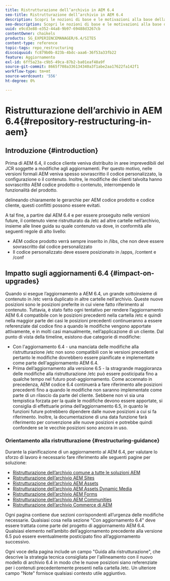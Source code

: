 ```yaml
---
title: Ristrutturazione dell’archivio in AEM 6.4
seo-title: Ristrutturazione dell’archivio in AEM 6.4
description: Scopri le nozioni di base e le motivazioni alla base della ristrutturazione dell’archivio in AEM 6.4
seo-description: Scopri le nozioni di base e le motivazioni alla base della ristrutturazione dell’archivio in AEM 6.4
uuid: e9cd3e88-e352-44a8-9b97-69488d3267cb
contentOwner: chaikels
products: SG_EXPERIENCEMANAGER/6.4/SITES
content-type: reference
topic-tags: repo_restructuring
discoiquuid: fc879b0b-823b-4bdc-aaa6-36f53a33fb22
feature: Aggiornamento
exl-id: 6ff5a23a-c9b5-49ca-87b2-ba01eaf48a9f
source-git-commit: 8665f708a336134340a3f1abe2aa17622fa142f1
workflow-type: tm+mt
source-wordcount: '556'
ht-degree: 0%

---
```


# Ristrutturazione dell’archivio in AEM 6.4{#repository-restructuring-in-aem}

## Introduzione {#introduction}

Prima di AEM 6.4, il codice cliente veniva distribuito in aree imprevedibili del JCR soggette a modifiche agli aggiornamenti. Per questo motivo, nelle versioni formali AEM veniva spesso sovrascritto il codice personalizzato, la configurazione o il contenuto. Inoltre, le modifiche dei clienti talvolta hanno sovrascritto AEM codice prodotto o contenuto, interrompendo le funzionalità del prodotto.

delineando chiaramente le gerarchie per AEM codice prodotto e codice cliente, questi conflitti possono essere evitati.

A tal fine, a partire dal AEM 6.4 e per essere proseguito nelle versioni future, il contenuto viene ristrutturato da /etc ad altre cartelle nell’archivio, insieme alle linee guida su quale contenuto va dove, in conformità alle seguenti regole di alto livello:

* AEM codice prodotto verrà sempre inserito in /libs, che non deve essere sovrascritto dal codice personalizzato
* Il codice personalizzato deve essere posizionato in /apps, /content e /conf

## Impatto sugli aggiornamenti 6.4 {#impact-on-upgrades}

Quando si esegue l’aggiornamento a AEM 6.4, un grande sottoinsieme di contenuto in /etc verrà duplicato in altre cartelle nell’archivio. Queste nuove posizioni sono le posizioni preferite in cui viene fatto riferimento al contenuto. Tuttavia, è stato fatto ogni tentativo per rendere l’aggiornamento AEM 6.4 compatibile con le posizioni precedenti nella cartella /etc e quindi nella maggior parte dei casi le posizioni precedenti continueranno a essere referenziate dal codice fino a quando le modifiche vengono apportate attivamente, e in molti casi manualmente, nell’applicazione di un cliente. Dal punto di vista della timeline, esistono due categorie di modifiche:

* Con l&#39;aggiornamento 6.4 - una manciata delle modifiche alla ristrutturazione /etc non sono compatibili con le versioni precedenti e pertanto le modifiche dovrebbero essere pianificate e implementate come parte dell&#39;aggiornamento AEM 6.4.
* Prima dell’aggiornamento alla versione 6.5 - la stragrande maggioranza delle modifiche alla ristrutturazione /etc può essere posticipata fino a qualche tempo nel futuro post-aggiornamento. Come accennato in precedenza, AEM codice 6.4 continuerà a fare riferimento alle posizioni precedenti fino a quando le modifiche non saranno implementate come parte di un rilascio da parte del cliente. Sebbene non vi sia una tempistica forzata per la quale le modifiche devono essere apportate, si consiglia di effettuarle prima dell’aggiornamento 6.5, in quanto le funzioni future potrebbero dipendere dalle nuove posizioni a cui si fa riferimento. Inoltre, la documentazione di una data funzione farà riferimento per convenzione alle nuove posizioni e potrebbe quindi confondere se le vecchie posizioni sono ancora in uso.

### Orientamento alla ristrutturazione {#restructuring-guidance}

Durante la pianificazione di un aggiornamento al AEM 6.4, per valutare lo sforzo di lavoro è necessario fare riferimento alle seguenti pagine per soluzione:

* [Ristrutturazione dell’archivio comune a tutte le soluzioni AEM](/help/sites-deploying/all-repository-restructuring-in-aem-6-4.md)
* [Ristrutturazione dell’archivio AEM Sites](/help/sites-deploying/sites-repository-restructuring-in-aem-6-4.md)
* [Ristrutturazione dell’archivio AEM Assets](https://experienceleague.adobe.com/docs/experience-manager-64/deploying/restructuring/repository-restructuring.html?lang=en)
* [Ristrutturazione dell’archivio AEM Assets Dynamic Media](/help/sites-deploying/dynamicmedia-repository-restructuring-in-aem-6-4.md)
* [Ristrutturazione dell’archivio AEM Forms](/help/sites-deploying/forms-repository-restructuring-in-aem-6-4.md)
* [Ristrutturazione dell’archivio AEM Communities](/help/sites-deploying/communities-repository-restructuring-in-aem-6-4.md)
* [Ristrutturazione dell’archivio Commerce di AEM](/help/sites-deploying/ecommerce-repository-restructuring-in-aem-6-4.md)

Ogni pagina contiene due sezioni corrispondenti all’urgenza delle modifiche necessarie. Qualsiasi cosa nella sezione &quot;Con aggiornamento 6.4&quot; deve essere trattata come parte del progetto di aggiornamento AEM 6.4. Qualsiasi elemento nell’ambito dell’aggiornamento precedente alla versione 6.5 può essere eventualmente posticipato fino all’aggiornamento successivo.

Ogni voce della pagina include un campo &quot;Guida alla ristrutturazione&quot;, che descrive la strategia tecnica consigliata per l&#39;allineamento con il nuovo modello di archivio 6.4 in modo che le nuove posizioni siano referenziate per i contenuti precedentemente presenti nella cartella /etc. Un ulteriore campo &quot;Note&quot; fornisce qualsiasi contesto utile aggiuntivo.
